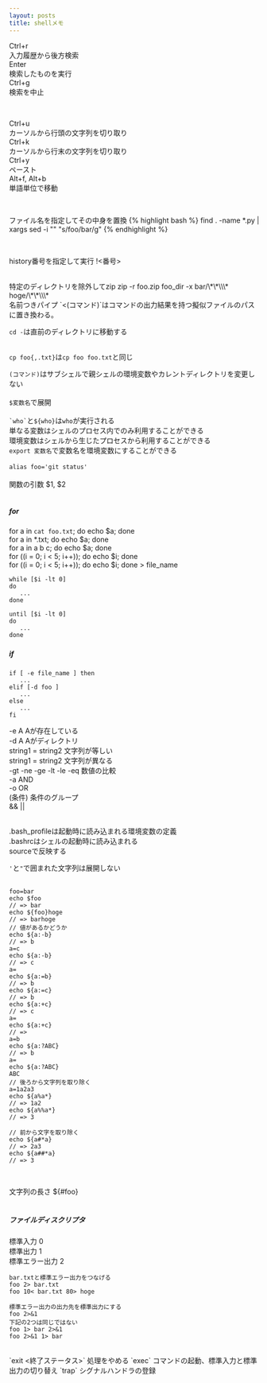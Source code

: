 ```yaml
---
layout: posts
title: shellメモ 
---
```

Ctrl+r   
入力履歴から後方検索  
Enter   
検索したものを実行   
Ctrl+g   
検索を中止   
   
<br/>
   
Ctrl+u   
カーソルから行頭の文字列を切り取り  
Ctrl+k  
カーソルから行末の文字列を切り取り  
Ctrl+y    
ペースト   
Alt+f, Alt+b       
単語単位で移動   

   
<br/>

ファイル名を指定してその中身を置換
{% highlight bash %}
find . -name \*.py | xargs sed -i "" "s/foo/bar/g"
{% endhighlight %}
   
<br/>

history番号を指定して実行
!<番号>
   
<br/>
特定のディレクトリを除外してzip    
zip -r foo.zip foo_dir -x bar/\*\*\\\* hoge/\*\*\\\*   
<br>
名前つきパイプ    
`<(コマンド)`はコマンドの出力結果を持つ擬似ファイルのパスに置き換わる。        
<br>
  
`cd -`は直前のディレクトリに移動する     
<br>

`cp foo{,.txt}`は`cp foo foo.txt`と同じ
<br>

`(コマンド)`はサブシェルで親シェルの環境変数やカレントディレクトリを変更しない  
<br>
`$変数名`で展開    
<br>
`` `who` ``と`${who}`は`who`が実行される
<br>
単なる変数はシェルのプロセス内でのみ利用することができる   
環境変数はシェルから生じたプロセスから利用することができる  
`export 変数名`で変数名を環境変数にすることができる    
<br>
`alias foo='git status'`    
<br>
関数の引数 $1, $2    
<br>
##### for
for a in `cat foo.txt`; do echo $a; done    
for a in *.txt; do echo $a; done    
for a in a b c; do echo $a; done     
for ((i = 0; i < 5; i++)); do echo $i; done    
for ((i = 0; i < 5; i++)); do echo $i; done > file_name
<br>  
```
while [$i -lt 0]
do
   ...
done

until [$i -lt 0]
do
   ...
done
```
    
##### if　　　　
```
if [ -e file_name ] then
   ...
elif [-d foo ]
   ...
else 
   ...
fi
```
-e A Aが存在している  
-d A Aがディレクトリ  
string1 = string2 文字列が等しい  
string1 = string2 文字列が異なる  
-gt -ne -ge -lt -le -eq 数値の比較  
-a AND   
-o OR   
(条件) 条件のグループ    
&& ||    
<br>    
  
.bash_profileは起動時に読み込まれる環境変数の定義    
.bashrcはシェルの起動時に読み込まれる    
sourceで反映する
<br>   
  
`'`と`"`で囲まれた文字列は展開しない   
<br>

```
foo=bar
echo $foo
// => bar
echo ${foo}hoge
// => barhoge
// 値があるかどうか
echo ${a:-b}
// => b
a=c
echo ${a:-b}
// => c
a=
echo ${a:=b}
// => b
echo ${a:=c}
// => b
echo ${a:+c}
// => c
a=
echo ${a:+c}
// =>
a=b
echo ${a:?ABC}
// => b
a=
echo ${a:?ABC}
ABC
// 後ろから文字列を取り除く
a=1a2a3
echo ${a%a*}
// => 1a2
echo ${a%%a*}
// => 3
```
```
// 前から文字を取り除く
echo ${a#*a}
// => 2a3
echo ${a##*a}
// => 3
```   
<br>

文字列の長さ
${#foo}   
<br>

##### ファイルディスクリプタ     
標準入力 0   
標準出力 1    
標準エラー出力 2 
```
bar.txtと標準エラー出力をつなげる
foo 2> bar.txt
foo 10< bar.txt 80> hoge

標準エラー出力の出力先を標準出力にする
foo 2>&1
下記の2つは同じではない
foo 1> bar 2>&1
foo 2>&1 1> bar
```
<br>
`exit <終了ステータス>` 処理をやめる
`exec` コマンドの起動、標準入力と標準出力の切り替え    
`trap` シグナルハンドラの登録   
